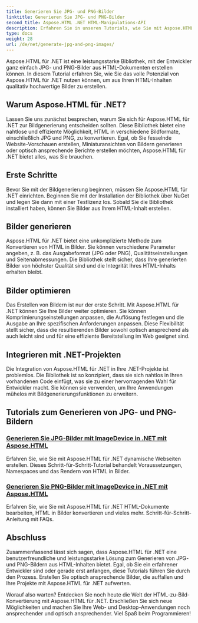 ```yaml
---
title: Generieren Sie JPG- und PNG-Bilder
linktitle: Generieren Sie JPG- und PNG-Bilder
second_title: Aspose.HTML .NET HTML-Manipulations-API
description: Erfahren Sie in unseren Tutorials, wie Sie mit Aspose.HTML für .NET JPG- und PNG-Bilder generieren. Erstellen Sie mühelos atemberaubende Grafiken.
type: docs
weight: 28
url: /de/net/generate-jpg-and-png-images/
---
```

 
Aspose.HTML für .NET ist eine leistungsstarke Bibliothek, mit der Entwickler ganz einfach JPG- und PNG-Bilder aus HTML-Dokumenten erstellen können. In diesem Tutorial erfahren Sie, wie Sie das volle Potenzial von Aspose.HTML für .NET nutzen können, um aus Ihren HTML-Inhalten qualitativ hochwertige Bilder zu erstellen.

## Warum Aspose.HTML für .NET?

Lassen Sie uns zunächst besprechen, warum Sie sich für Aspose.HTML für .NET zur Bildgenerierung entscheiden sollten. Diese Bibliothek bietet eine nahtlose und effiziente Möglichkeit, HTML in verschiedene Bildformate, einschließlich JPG und PNG, zu konvertieren. Egal, ob Sie fesselnde Website-Vorschauen erstellen, Miniaturansichten von Bildern generieren oder optisch ansprechende Berichte erstellen möchten, Aspose.HTML für .NET bietet alles, was Sie brauchen.

## Erste Schritte

Bevor Sie mit der Bildgenerierung beginnen, müssen Sie Aspose.HTML für .NET einrichten. Beginnen Sie mit der Installation der Bibliothek über NuGet und legen Sie dann mit einer Testlizenz los. Sobald Sie die Bibliothek installiert haben, können Sie Bilder aus Ihrem HTML-Inhalt erstellen.

## Bilder generieren

Aspose.HTML für .NET bietet eine unkomplizierte Methode zum Konvertieren von HTML in Bilder. Sie können verschiedene Parameter angeben, z. B. das Ausgabeformat (JPG oder PNG), Qualitätseinstellungen und Seitenabmessungen. Die Bibliothek stellt sicher, dass Ihre generierten Bilder von höchster Qualität sind und die Integrität Ihres HTML-Inhalts erhalten bleibt.

## Bilder optimieren

Das Erstellen von Bildern ist nur der erste Schritt. Mit Aspose.HTML für .NET können Sie Ihre Bilder weiter optimieren. Sie können Komprimierungseinstellungen anpassen, die Auflösung festlegen und die Ausgabe an Ihre spezifischen Anforderungen anpassen. Diese Flexibilität stellt sicher, dass die resultierenden Bilder sowohl optisch ansprechend als auch leicht sind und für eine effiziente Bereitstellung im Web geeignet sind.

## Integrieren mit .NET-Projekten

Die Integration von Aspose.HTML für .NET in Ihre .NET-Projekte ist problemlos. Die Bibliothek ist so konzipiert, dass sie sich nahtlos in Ihren vorhandenen Code einfügt, was sie zu einer hervorragenden Wahl für Entwickler macht. Sie können sie verwenden, um Ihre Anwendungen mühelos mit Bildgenerierungsfunktionen zu erweitern.

## Tutorials zum Generieren von JPG- und PNG-Bildern
### [Generieren Sie JPG-Bilder mit ImageDevice in .NET mit Aspose.HTML](./generate-jpg-images-by-imagedevice/)
Erfahren Sie, wie Sie mit Aspose.HTML für .NET dynamische Webseiten erstellen. Dieses Schritt-für-Schritt-Tutorial behandelt Voraussetzungen, Namespaces und das Rendern von HTML in Bilder.
### [Generieren Sie PNG-Bilder mit ImageDevice in .NET mit Aspose.HTML](./generate-png-images-by-imagedevice/)
Erfahren Sie, wie Sie mit Aspose.HTML für .NET HTML-Dokumente bearbeiten, HTML in Bilder konvertieren und vieles mehr. Schritt-für-Schritt-Anleitung mit FAQs.

## Abschluss

Zusammenfassend lässt sich sagen, dass Aspose.HTML für .NET eine benutzerfreundliche und leistungsstarke Lösung zum Generieren von JPG- und PNG-Bildern aus HTML-Inhalten bietet. Egal, ob Sie ein erfahrener Entwickler sind oder gerade erst anfangen, diese Tutorials führen Sie durch den Prozess. Erstellen Sie optisch ansprechende Bilder, die auffallen und Ihre Projekte mit Aspose.HTML für .NET aufwerten.

Worauf also warten? Entdecken Sie noch heute die Welt der HTML-zu-Bild-Konvertierung mit Aspose.HTML für .NET. Erschließen Sie sich neue Möglichkeiten und machen Sie Ihre Web- und Desktop-Anwendungen noch ansprechender und optisch ansprechender. Viel Spaß beim Programmieren!